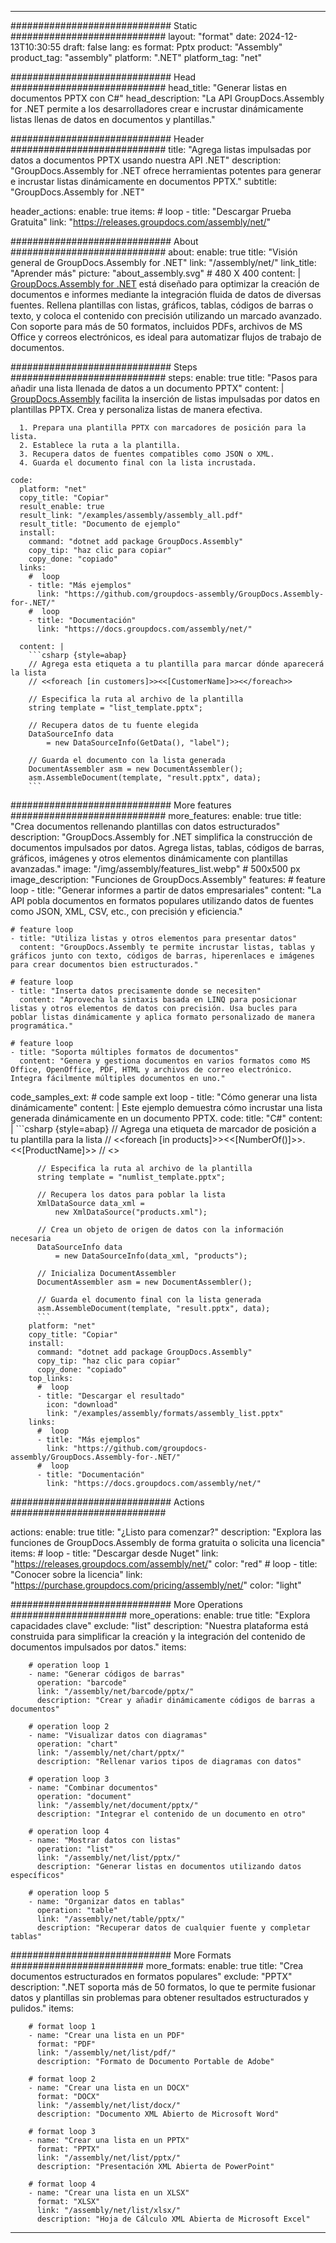 



---
############################# Static ############################
layout: "format"
date:  2024-12-13T10:30:55
draft: false
lang: es
format: Pptx
product: "Assembly"
product_tag: "assembly"
platform: ".NET"
platform_tag: "net"

############################# Head ############################
head_title: "Generar listas en documentos PPTX con C#"
head_description: "La API GroupDocs.Assembly for .NET permite a los desarrolladores crear e incrustar dinámicamente listas llenas de datos en documentos y plantillas."

############################# Header ############################
title: "Agrega listas impulsadas por datos a documentos PPTX usando nuestra API .NET" 
description: "GroupDocs.Assembly for .NET ofrece herramientas potentes para generar e incrustar listas dinámicamente en documentos PPTX."
subtitle: "GroupDocs.Assembly for .NET" 

header_actions:
  enable: true
  items:
    #  loop
    - title: "Descargar Prueba Gratuita"
      link: "https://releases.groupdocs.com/assembly/net/"
      
############################# About ############################
about:
    enable: true
    title: "Visión general de GroupDocs.Assembly for .NET"
    link: "/assembly/net/"
    link_title: "Aprender más"
    picture: "about_assembly.svg" # 480 X 400
    content: |
       [GroupDocs.Assembly for .NET](/assembly/net/) está diseñado para optimizar la creación de documentos e informes mediante la integración fluida de datos de diversas fuentes. Rellena plantillas con listas, gráficos, tablas, códigos de barras o texto, y coloca el contenido con precisión utilizando un marcado avanzado. Con soporte para más de 50 formatos, incluidos PDFs, archivos de MS Office y correos electrónicos, es ideal para automatizar flujos de trabajo de documentos.

############################# Steps ############################
steps:
    enable: true
    title: "Pasos para añadir una lista llenada de datos a un documento PPTX"
    content: |
      [GroupDocs.Assembly](/assembly/net/) facilita la inserción de listas impulsadas por datos en plantillas PPTX. Crea y personaliza listas de manera efectiva.
      
      1. Prepara una plantilla PPTX con marcadores de posición para la lista.
      2. Establece la ruta a la plantilla.
      3. Recupera datos de fuentes compatibles como JSON o XML.
      4. Guarda el documento final con la lista incrustada.
   
    code:
      platform: "net"
      copy_title: "Copiar"
      result_enable: true
      result_link: "/examples/assembly/assembly_all.pdf"
      result_title: "Documento de ejemplo"
      install:
        command: "dotnet add package GroupDocs.Assembly"
        copy_tip: "haz clic para copiar"
        copy_done: "copiado"
      links:
        #  loop
        - title: "Más ejemplos"
          link: "https://github.com/groupdocs-assembly/GroupDocs.Assembly-for-.NET/"
        #  loop
        - title: "Documentación"
          link: "https://docs.groupdocs.com/assembly/net/"
          
      content: |
        ```csharp {style=abap}
        // Agrega esta etiqueta a tu plantilla para marcar dónde aparecerá la lista
        // <<foreach [in customers]>><<[CustomerName]>><</foreach>>

        // Especifica la ruta al archivo de la plantilla
        string template = "list_template.pptx";

        // Recupera datos de tu fuente elegida
        DataSourceInfo data 
            = new DataSourceInfo(GetData(), "label");

        // Guarda el documento con la lista generada
        DocumentAssembler asm = new DocumentAssembler();
        asm.AssembleDocument(template, "result.pptx", data);
        ```            

############################# More features ############################
more_features:
  enable: true
  title: "Crea documentos rellenando plantillas con datos estructurados"
  description: "GroupDocs.Assembly for .NET simplifica la construcción de documentos impulsados por datos. Agrega listas, tablas, códigos de barras, gráficos, imágenes y otros elementos dinámicamente con plantillas avanzadas."
  image: "/img/assembly/features_list.webp" # 500x500 px
  image_description: "Funciones de GroupDocs.Assembly"
  features:
    # feature loop
    - title: "Generar informes a partir de datos empresariales"
      content: "La API pobla documentos en formatos populares utilizando datos de fuentes como JSON, XML, CSV, etc., con precisión y eficiencia."

    # feature loop
    - title: "Utiliza listas y otros elementos para presentar datos"
      content: "GroupDocs.Assembly te permite incrustar listas, tablas y gráficos junto con texto, códigos de barras, hiperenlaces e imágenes para crear documentos bien estructurados."

    # feature loop
    - title: "Inserta datos precisamente donde se necesiten"
      content: "Aprovecha la sintaxis basada en LINQ para posicionar listas y otros elementos de datos con precisión. Usa bucles para poblar listas dinámicamente y aplica formato personalizado de manera programática."

    # feature loop
    - title: "Soporta múltiples formatos de documentos"
      content: "Genera y gestiona documentos en varios formatos como MS Office, OpenOffice, PDF, HTML y archivos de correo electrónico. Integra fácilmente múltiples documentos en uno."
      
  code_samples_ext:
    # code sample ext loop
    - title: "Cómo generar una lista dinámicamente"
      content: |
        Este ejemplo demuestra cómo incrustar una lista generada dinámicamente en un documento PPTX.
      code:
        title: "C#"
        content: |
          ```csharp {style=abap}
          // Agrega una etiqueta de marcador de posición a tu plantilla para la lista
          // <<foreach [in products]>><<[NumberOf()]>>. <<[ProductName]>>
          // <</foreach>>

          // Especifica la ruta al archivo de la plantilla
          string template = "numlist_template.pptx";

          // Recupera los datos para poblar la lista
          XmlDataSource data_xml =
              new XmlDataSource("products.xml");

          // Crea un objeto de origen de datos con la información necesaria
          DataSourceInfo data 
              = new DataSourceInfo(data_xml, "products");

          // Inicializa DocumentAssembler
          DocumentAssembler asm = new DocumentAssembler();

          // Guarda el documento final con la lista generada
          asm.AssembleDocument(template, "result.pptx", data);
          ```
        platform: "net"
        copy_title: "Copiar"
        install:
          command: "dotnet add package GroupDocs.Assembly"
          copy_tip: "haz clic para copiar"
          copy_done: "copiado"
        top_links:
          #  loop
          - title: "Descargar el resultado"
            icon: "download"
            link: "/examples/assembly/formats/assembly_list.pptx"
        links:
          #  loop
          - title: "Más ejemplos"
            link: "https://github.com/groupdocs-assembly/GroupDocs.Assembly-for-.NET/"
          #  loop
          - title: "Documentación"
            link: "https://docs.groupdocs.com/assembly/net/"
            

            


############################# Actions ############################

actions:
  enable: true
  title: "¿Listo para comenzar?"
  description: "Explora las funciones de GroupDocs.Assembly de forma gratuita o solicita una licencia"
  items:
    #  loop
    - title: "Descargar desde Nuget"
      link: "https://releases.groupdocs.com/assembly/net/"
      color: "red"
        #  loop
    - title: "Conocer sobre la licencia"
      link: "https://purchase.groupdocs.com/pricing/assembly/net/"
      color: "light"


############################# More Operations #####################
more_operations:
    enable: true
    title: "Explora capacidades clave"
    exclude: "list"
    description: "Nuestra plataforma está construida para simplificar la creación y la integración del contenido de documentos impulsados por datos."
    items: 
          
        # operation loop 1
        - name: "Generar códigos de barras"
          operation: "barcode"
          link: "/assembly/net/barcode/pptx/"
          description: "Crear y añadir dinámicamente códigos de barras a documentos"

        # operation loop 2
        - name: "Visualizar datos con diagramas"
          operation: "chart"
          link: "/assembly/net/chart/pptx/"
          description: "Rellenar varios tipos de diagramas con datos"

        # operation loop 3
        - name: "Combinar documentos"
          operation: "document"
          link: "/assembly/net/document/pptx/"
          description: "Integrar el contenido de un documento en otro"

        # operation loop 4
        - name: "Mostrar datos con listas"
          operation: "list"
          link: "/assembly/net/list/pptx/"
          description: "Generar listas en documentos utilizando datos específicos"

        # operation loop 5
        - name: "Organizar datos en tablas"
          operation: "table"
          link: "/assembly/net/table/pptx/"
          description: "Recuperar datos de cualquier fuente y completar tablas"
         
          
############################# More Formats ########################
more_formats:
    enable: true
    title: "Crea documentos estructurados en formatos populares"
    exclude: "PPTX"
    description: ".NET soporta más de 50 formatos, lo que te permite fusionar datos y plantillas sin problemas para obtener resultados estructurados y pulidos."
    items: 
          
        # format loop 1
        - name: "Crear una lista en un PDF"
          format: "PDF"
          link: "/assembly/net/list/pdf/"
          description: "Formato de Documento Portable de Adobe"
          
        # format loop 2
        - name: "Crear una lista en un DOCX"
          format: "DOCX"
          link: "/assembly/net/list/docx/"
          description: "Documento XML Abierto de Microsoft Word"
          
        # format loop 3
        - name: "Crear una lista en un PPTX"
          format: "PPTX"
          link: "/assembly/net/list/pptx/"
          description: "Presentación XML Abierta de PowerPoint"
          
        # format loop 4
        - name: "Crear una lista en un XLSX"
          format: "XLSX"
          link: "/assembly/net/list/xlsx/"
          description: "Hoja de Cálculo XML Abierta de Microsoft Excel"


          

---